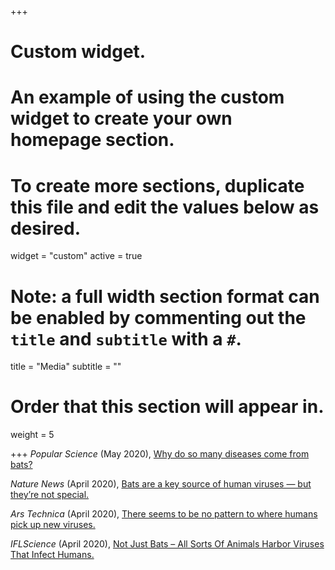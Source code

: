 +++
# Custom widget.
# An example of using the custom widget to create your own homepage section.
# To create more sections, duplicate this file and edit the values below as desired.
widget = "custom"
active = true

# Note: a full width section format can be enabled by commenting out the `title` and `subtitle` with a `#`.
title = "Media"
subtitle = ""

# Order that this section will appear in.
weight = 5

+++
*Popular Science* (May 2020), [Why do so many diseases come from bats?](https://www.popsci.com/story/health/coronavirus-bats-disease-transmission/)

*Nature News* (April 2020), [Bats are a key source of human viruses — but they’re not special.](https://www.nature.com/articles/d41586-020-01096-z)

*Ars Technica* (April 2020), [There seems to be no pattern to where humans pick up new viruses.](https://arstechnica.com/science/2020/04/there-seems-to-be-no-pattern-to-where-humans-pick-up-new-viruses/)

*IFLScience* (April 2020), [Not Just Bats – All Sorts Of Animals Harbor Viruses That Infect Humans.](https://www.iflscience.com/plants-and-animals/not-just-bats-all-sorts-of-animals-harbor-viruses-that-infect-humans/)
